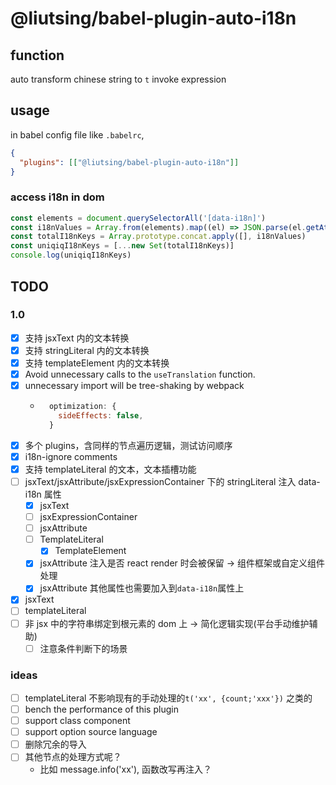# @liutsing/babel-plugin-auto-i18n

## function

auto transform chinese string to `t` invoke expression

## usage

in babel config file like `.babelrc`,

```json
{
  "plugins": [["@liutsing/babel-plugin-auto-i18n"]]
}
```

### access i18n in dom

```js
const elements = document.querySelectorAll('[data-i18n]')
const i18nValues = Array.from(elements).map((el) => JSON.parse(el.getAttribute('data-i18n')))
const totalI18nKeys = Array.prototype.concat.apply([], i18nValues)
const uniqiqI18nKeys = [...new Set(totalI18nKeys)]
console.log(uniqiqI18nKeys)
```

## TODO

### 1.0

- [x] 支持 jsxText 内的文本转换
- [x] 支持 stringLiteral 内的文本转换
- [x] 支持 templateElement 内的文本转换
- [x] Avoid unnecessary calls to the `useTranslation` function.
- [x] unnecessary import will be tree-shaking by webpack
  - ```js
      optimization: {
        sideEffects: false,
      }
    ```
- [x] 多个 plugins，含同样的节点遍历逻辑，测试访问顺序
- [x] i18n-ignore comments
- [x] 支持 templateLiteral 的文本，文本插槽功能
- [ ] jsxText/jsxAttribute/jsxExpressionContainer 下的 stringLiteral 注入 data-i18n 属性
  - [x] jsxText
  - [ ] jsxExpressionContainer
  - [ ] jsxAttribute
  - [ ] TemplateLiteral
    - [x] TemplateElement
  - [x] jsxAttribute 注入是否 react render 时会被保留 -> 组件框架或自定义组件处理
  - [x] jsxAttribute 其他属性也需要加入到`data-i18n`属性上
- [x] jsxText
- [ ] templateLiteral
- [ ] 非 jsx 中的字符串绑定到根元素的 dom 上 -> 简化逻辑实现(平台手动维护辅助)
  - [ ] 注意条件判断下的场景

### ideas

- [ ] templateLiteral 不影响现有的手动处理的`t('xx', {count;'xxx'})` 之类的
- [ ] bench the performance of this plugin
- [ ] support class component
- [ ] support option source language
- [ ] 删除冗余的导入
- [ ] 其他节点的处理方式呢？
  - 比如 message.info('xx'), 函数改写再注入？
